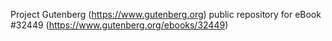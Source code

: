 Project Gutenberg (https://www.gutenberg.org) public repository for eBook #32449 (https://www.gutenberg.org/ebooks/32449)
